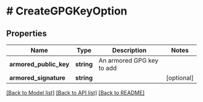 # # CreateGPGKeyOption

## Properties

Name | Type | Description | Notes
------------ | ------------- | ------------- | -------------
**armored_public_key** | **string** | An armored GPG key to add |
**armored_signature** | **string** |  | [optional]

[[Back to Model list]](../../README.md#models) [[Back to API list]](../../README.md#endpoints) [[Back to README]](../../README.md)
